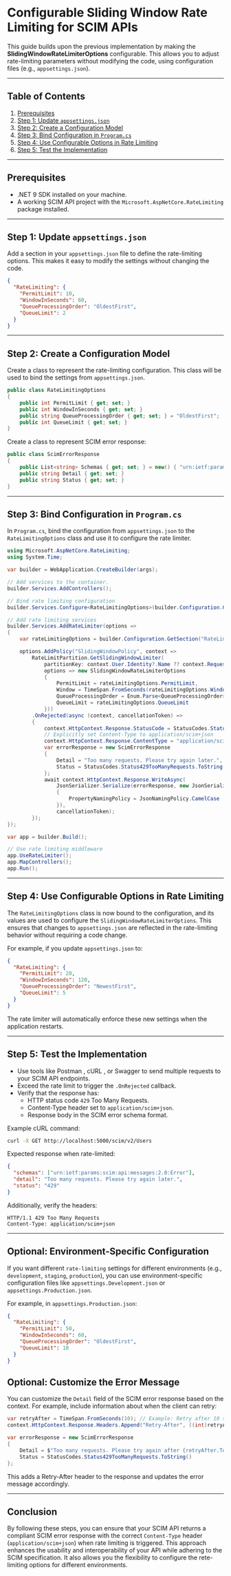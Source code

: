 # Configurable Sliding Window Rate Limiting for SCIM APIs

This guide builds upon the previous implementation by making the **SlidingWindowRateLimiterOptions** configurable. This allows you to adjust rate-limiting parameters without modifying the code, using configuration files (e.g., `appsettings.json`).

---

## Table of Contents

1. [Prerequisites](#prerequisites)
2. [Step 1: Update `appsettings.json`](#step-1-update-appsettingsjson)
3. [Step 2: Create a Configuration Model](#step-2-create-a-configuration-model)
4. [Step 3: Bind Configuration in `Program.cs`](#step-3-bind-configuration-in-programcs)
5. [Step 4: Use Configurable Options in Rate Limiting](#step-4-use-configurable-options-in-rate-limiting)
6. [Step 5: Test the Implementation](#step-5-test-the-implementation)

---

## Prerequisites

- .NET 9 SDK installed on your machine.
- A working SCIM API project with the `Microsoft.AspNetCore.RateLimiting` package installed.

---

## Step 1: Update `appsettings.json`

Add a section in your `appsettings.json` file to define the rate-limiting options. This makes it easy to modify the settings without changing the code.

```json
{
  "RateLimiting": {
    "PermitLimit": 10,
    "WindowInSeconds": 60,
    "QueueProcessingOrder": "OldestFirst",
    "QueueLimit": 2
  }
}
```  
---  

## Step 2: Create a Configuration Model  
Create a class to represent the rate-limiting configuration. This class will be used to bind the settings from `appsettings.json`.  
```csharp
public class RateLimitingOptions
{
    public int PermitLimit { get; set; }
    public int WindowInSeconds { get; set; }
    public string QueueProcessingOrder { get; set; } = "OldestFirst";
    public int QueueLimit { get; set; }
}
```  
Create a class to represent SCIM error response:  

```csharp  
public class ScimErrorResponse
{
    public List<string> Schemas { get; set; } = new() { "urn:ietf:params:scim:api:messages:2.0:Error" };
    public string Detail { get; set; }
    public string Status { get; set; }
}
```
---
## Step 3: Bind Configuration in `Program.cs`  

In `Program.cs`, bind the configuration from `appsettings.json` to the `RateLimitingOptions` class and use it to configure the rate limiter.  

```csharp
using Microsoft.AspNetCore.RateLimiting;
using System.Time;

var builder = WebApplication.CreateBuilder(args);

// Add services to the container.
builder.Services.AddControllers();

// Bind rate limiting configuration
builder.Services.Configure<RateLimitingOptions>(builder.Configuration.GetSection("RateLimiting"));

// Add rate limiting services
builder.Services.AddRateLimiter(options =>
{
    var rateLimitingOptions = builder.Configuration.GetSection("RateLimiting").Get<RateLimitingOptions>();

    options.AddPolicy("SlidingWindowPolicy", context =>
        RateLimitPartition.GetSlidingWindowLimiter(
            partitionKey: context.User.Identity?.Name ?? context.Request.Headers.Host.ToString(),
            options => new SlidingWindowRateLimiterOptions
            {
                PermitLimit = rateLimitingOptions.PermitLimit,
                Window = TimeSpan.FromSeconds(rateLimitingOptions.WindowInSeconds),
                QueueProcessingOrder = Enum.Parse<QueueProcessingOrder>(rateLimitingOptions.QueueProcessingOrder),
                QueueLimit = rateLimitingOptions.QueueLimit
            }))
        .OnRejected(async (context, cancellationToken) =>
        {
            context.HttpContext.Response.StatusCode = StatusCodes.Status429TooManyRequests;
            // Explicitly set Content-Type to application/scim+json
            context.HttpContext.Response.ContentType = "application/scim+json";
            var errorResponse = new ScimErrorResponse
            {
                Detail = "Too many requests. Please try again later.",
                Status = StatusCodes.Status429TooManyRequests.ToString()
            };
            await context.HttpContext.Response.WriteAsync(
                JsonSerializer.Serialize(errorResponse, new JsonSerializerOptions
                {
                    PropertyNamingPolicy = JsonNamingPolicy.CamelCase
                }),
                cancellationToken);
        });
});

var app = builder.Build();

// Use rate limiting middleware
app.UseRateLimiter();
app.MapControllers();
app.Run();
```  
---  
## Step 4: Use Configurable Options in Rate Limiting  

The `RateLimitingOptions` class is now bound to the configuration, and its values are used to configure the `SlidingWindowRateLimiterOptions`. This ensures that changes to `appsettings.json` are reflected in the rate-limiting behavior without requiring a code change.  

For example, if you update `appsettings.json` to:  
```json  
{
  "RateLimiting": {
    "PermitLimit": 20,
    "WindowInSeconds": 120,
    "QueueProcessingOrder": "NewestFirst",
    "QueueLimit": 5
  }
}
```  
The rate limiter will automatically enforce these new settings when the application restarts.  

---  

## Step 5: Test the Implementation  

- Use tools like Postman , cURL , or Swagger to send multiple requests to your SCIM API endpoints.
- Exceed the rate limit to trigger the `.OnRejected` callback.
- Verify that the response has:
    - HTTP status code `429` Too Many Requests.
    - Content-Type header set to `application/scim+json`.
    - Response body in the SCIM error schema format.

Example cURL command:  
```bash
curl -X GET http://localhost:5000/scim/v2/Users
``` 

Expected response when rate-limited:  
```json
{
  "schemas": ["urn:ietf:params:scim:api:messages:2.0:Error"],
  "detail": "Too many requests. Please try again later.",
  "status": "429"
}
```  
Additionally, verify the headers:  

```http
HTTP/1.1 429 Too Many Requests
Content-Type: application/scim+json
```

--- 
## Optional: Environment-Specific Configuration  
If you want different `rate-limiting` settings for different environments (e.g., `development`, `staging`, `production`), you can use environment-specific configuration files like `appsettings.Development.json` or `appsettings.Production.json`.

For example, in `appsettings.Production.json`:  
```json
{
  "RateLimiting": {
    "PermitLimit": 50,
    "WindowInSeconds": 60,
    "QueueProcessingOrder": "OldestFirst",
    "QueueLimit": 10
  }
}
```  

## Optional: Customize the Error Message  

You can customize the `Detail` field of the SCIM error response based on the context. For example, include information about when the client can retry:

```csharp  
var retryAfter = TimeSpan.FromSeconds(10); // Example: Retry after 10 seconds
context.HttpContext.Response.Headers.Append("Retry-After", ((int)retryAfter.TotalSeconds).ToString());

var errorResponse = new ScimErrorResponse
{
    Detail = $"Too many requests. Please try again after {retryAfter.TotalSeconds} seconds.",
    Status = StatusCodes.Status429TooManyRequests.ToString()
};
```  
This adds a Retry-After header to the response and updates the error message accordingly.  

---

## Conclusion

By following these steps, you can ensure that your SCIM API returns a compliant SCIM error response with the correct `Content-Type` header (`application/scim+json`) when rate limiting is triggered. This approach enhances the usability and interoperability of your API while adhering to the SCIM specification. It also allows you the flexibility to configure the rete-limiting options for different environments.


